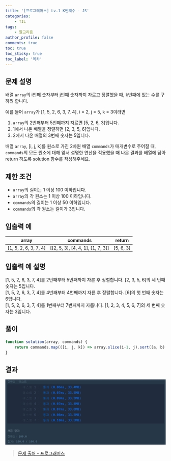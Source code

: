 ```yaml
---
title: '[프로그래머스] Lv.1 K번째수 - JS'
categories:
    - TIL
tags:
    - 알고리즘
author_profile: false
comments: true
toc: true
toc_sticky: true
toc_label: '목차'
---
```


## 문제 설명
배열 `array`의 i번째 숫자부터 j번째 숫자까지 자르고 정렬했을 때, k번째에 있는 수를 구하려 합니다.

예를 들어 `array`가 [1, 5, 2, 6, 3, 7, 4], i = 2, j = 5, k = 3이라면

1. `array`의 2번째부터 5번째까지 자르면 [5, 2, 6, 3]입니다.
2. 1에서 나온 배열을 정렬하면 [2, 3, 5, 6]입니다.
3. 2에서 나온 배열의 3번째 숫자는 5입니다.

배열 `array`, [i, j, k]를 원소로 가진 2차원 배열 `commands`가 매개변수로 주어질 때, `commands`의 모든 원소에 대해 앞서 설명한 연산을 적용했을 때 나온 결과를 배열에 담아 return 하도록 solution 함수를 작성해주세요.

## 제한 조건
* `array`의 길이는 1 이상 100 이하입니다.
* `array`의 각 원소는 1 이상 100 이하입니다.
* `commands`의 길이는 1 이상 50 이하입니다.
* `commands`의 각 원소는 길이가 3입니다.

## 입출력 예

| array                 | commands                          | return    |
|-----------------------|-----------------------------------|-----------|
| [1, 5, 2, 6, 3, 7, 4] | [[2, 5, 3], [4, 4, 1], [1, 7, 3]] | [5, 6, 3] |

## 입출력 예 설명
[1, 5, 2, 6, 3, 7, 4]를 2번째부터 5번째까지 자른 후 정렬합니다. [2, 3, 5, 6]의 세 번째 숫자는 5입니다.  
[1, 5, 2, 6, 3, 7, 4]를 4번째부터 4번째까지 자른 후 정렬합니다. [6]의 첫 번째 숫자는 6입니다.  
[1, 5, 2, 6, 3, 7, 4]를 1번째부터 7번째까지 자릅니다. [1, 2, 3, 4, 5, 6, 7]의 세 번째 숫자는 3입니다.

## 풀이
```javascript
function solution(array, commands) {
    return commands.map(([i, j, k]) => array.slice(i-1, j).sort((a, b) => a - b)[k-1]);
}
```

## 결과
![result](/assets/images/2023/09/01/algorithm-44-result.png)

>[문제 출처 - 프로그래머스](https://school.programmers.co.kr/learn/courses/30/lessons/42748?language=javascript)
